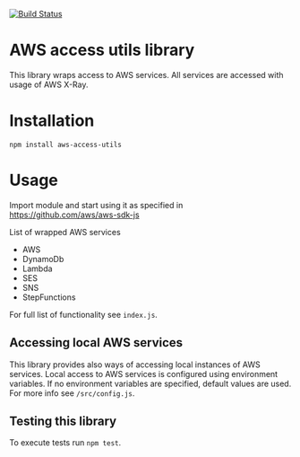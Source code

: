 [![Build Status](https://codebuild.eu-central-1.amazonaws.com/badges?uuid=eyJlbmNyeXB0ZWREYXRhIjoiSjQ4YW1KYm9wT2pIOUdCaGorR2FSQks0c0hSUjhBSUJPVHZHajFHcWk2UlhRWWdJT0swTmFRK1NQaStwMEVXTlB1MTdSVGgwdzFEMGRuN2VtZllUZUdrPSIsIml2UGFyYW1ldGVyU3BlYyI6Im12L2dmVWVickFDdWFXQVQiLCJtYXRlcmlhbFNldFNlcmlhbCI6MX0%3D&branch=master)](https://eu-central-1.console.aws.amazon.com/codesuite/codebuild/projects/codebuild-aws-acess-utils/history)

# AWS access utils library
This library wraps access to AWS services. All services are accessed with usage of AWS X-Ray.

# Installation
`npm install aws-access-utils`

# Usage
Import module and start using it as specified in https://github.com/aws/aws-sdk-js

List of wrapped AWS services
- AWS
- DynamoDb
- Lambda
- SES
- SNS
- StepFunctions

For full list of functionality see `index.js`.

## Accessing local AWS services
This library provides also ways of accessing local instances of AWS services. Local access to AWS services is configured using environment variables. 
If no environment variables are specified, default values are used. For more info see `/src/config.js`.  

## Testing this library
To execute tests run `npm test`.
